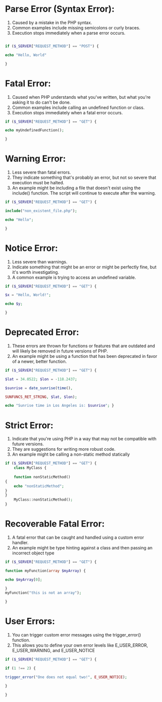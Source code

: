 # Parse Error (Syntax Error):
1. Caused by a mistake in the PHP syntax. 
2. Common examples include missing semicolons or curly braces. 
3. Execution stops immediately when a parse error occurs.
```php

if ($_SERVER["REQUEST_METHOD"] == "POST") { 

echo "Hello, World" 

}
```

# Fatal Error:
1. Caused when PHP understands what you've written, but what you're asking it to do can't be done. 
2. Common examples include calling an undefined function or class.
3. Execution stops immediately when a fatal error occurs.
```php
if ($_SERVER["REQUEST_METHOD"] == "GET") {

echo myUndefinedFunction(); 

}
```

# Warning Error:
1. Less severe than fatal errors. 
2. They indicate something that's probably an error, but not so severe that execution must be halted. 
3. An example might be including a file that doesn't exist using the include() function. The script will continue to execute after the warning.
```php
if ($_SERVER["REQUEST_METHOD"] == "GET") {

include("non_existent_file.php"); 

echo "Hello"; 

}
```


# Notice Error:
1. Less severe than warnings. 
2. Indicate something that might be an error or might be perfectly fine, but it's worth investigating. 
3. A common example is trying to access an undefined variable.
```php
if ($_SERVER["REQUEST_METHOD"] == "GET") {

$x = "Hello, World!";

echo $y; 

}
```


# Deprecated Error:
1. These errors are thrown for functions or features that are outdated and will likely be removed in future versions of PHP. 
2. An example might be using a function that has been deprecated in favor of a newer, better function.
```php
if ($_SERVER["REQUEST_METHOD"] == "GET") {

$lat = 34.0522; $lon = -118.2437; 

$sunrise = date_sunrise(time(), 

SUNFUNCS_RET_STRING, $lat, $lon); 

echo "Sunrise time in Los Angeles is: $sunrise"; }
```


# Strict Error:
1. Indicate that you're using PHP in a way that may not be compatible with future versions. 
2. They are suggestions for writing more robust code. 
3. An example might be calling a non-static method statically
```php
if ($_SERVER["REQUEST_METHOD"] == "GET") { 
	class MyClass {
	
	function nonStaticMethod() 
{ 
	echo "nonStaticMethod"; 
} 
} 
	MyClass::nonStaticMethod(); 
}
```
# Recoverable Fatal Error:
1. A fatal error that can be caught and handled using a custom error handler. 
2. An example might be type hinting against a class and then passing an incorrect object type
```php
if ($_SERVER["REQUEST_METHOD"] == "GET") { 

function myFunction(array $myArray) { 

echo $myArray[0]; 

} 
myFunction("this is not an array"); 

}
```


# User Errors:
1. You can trigger custom error messages using the trigger_error() function. 
2. This allows you to define your own error levels like E_USER_ERROR, E_USER_WARNING, and E_USER_NOTICE
```php
if ($_SERVER["REQUEST_METHOD"] == "GET") {

if (1 !== 2) {

trigger_error("One does not equal two!", E_USER_NOTICE);

}

}
```
